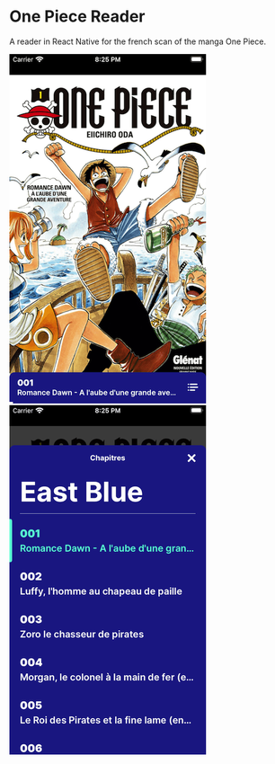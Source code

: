# One Piece Reader

A reader in React Native for the french scan of the manga One Piece.

![Screenshot 1](./assets/screenshot1.png)
![Screenshot 2](./assets/screenshot2.png)
